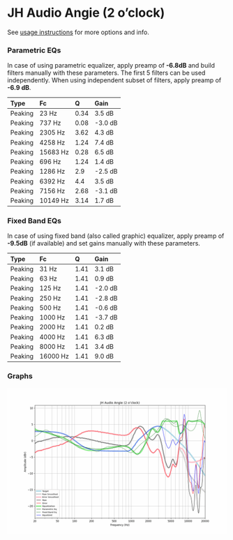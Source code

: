 # JH Audio Angie (2 o’clock)
See [usage instructions](https://github.com/jaakkopasanen/AutoEq#usage) for more options and info.

### Parametric EQs
In case of using parametric equalizer, apply preamp of **-6.8dB** and build filters manually
with these parameters. The first 5 filters can be used independently.
When using independent subset of filters, apply preamp of **-6.9 dB**.

| Type    | Fc       |    Q | Gain    |
|:--------|:---------|:-----|:--------|
| Peaking | 23 Hz    | 0.34 | 3.5 dB  |
| Peaking | 737 Hz   | 0.08 | -3.0 dB |
| Peaking | 2305 Hz  | 3.62 | 4.3 dB  |
| Peaking | 4258 Hz  | 1.24 | 7.4 dB  |
| Peaking | 15683 Hz | 0.28 | 6.5 dB  |
| Peaking | 696 Hz   | 1.24 | 1.4 dB  |
| Peaking | 1286 Hz  | 2.9  | -2.5 dB |
| Peaking | 6392 Hz  | 4.4  | 3.5 dB  |
| Peaking | 7156 Hz  | 2.68 | -3.1 dB |
| Peaking | 10149 Hz | 3.14 | 1.7 dB  |

### Fixed Band EQs
In case of using fixed band (also called graphic) equalizer, apply preamp of **-9.5dB**
(if available) and set gains manually with these parameters.

| Type    | Fc       |    Q | Gain    |
|:--------|:---------|:-----|:--------|
| Peaking | 31 Hz    | 1.41 | 3.1 dB  |
| Peaking | 63 Hz    | 1.41 | 0.9 dB  |
| Peaking | 125 Hz   | 1.41 | -2.0 dB |
| Peaking | 250 Hz   | 1.41 | -2.8 dB |
| Peaking | 500 Hz   | 1.41 | -0.6 dB |
| Peaking | 1000 Hz  | 1.41 | -3.7 dB |
| Peaking | 2000 Hz  | 1.41 | 0.2 dB  |
| Peaking | 4000 Hz  | 1.41 | 6.3 dB  |
| Peaking | 8000 Hz  | 1.41 | 3.4 dB  |
| Peaking | 16000 Hz | 1.41 | 9.0 dB  |

### Graphs
![](./JH%20Audio%20Angie%20(2%20o%E2%80%99clock).png)